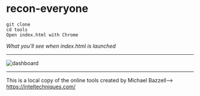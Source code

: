 # recon-everyone # 

```
git clone 
cd tools
Open index.html with Chrome
```

_What you'll see when index.html is launched_

- - - -
![dashboard](https://user-images.githubusercontent.com/8044326/205175056-452e474c-0330-4e87-9e06-c0eea70a4d66.png)
- - - -

This is a local copy of the online tools created by Michael Bazzell--> <https://inteltechniques.com/>
